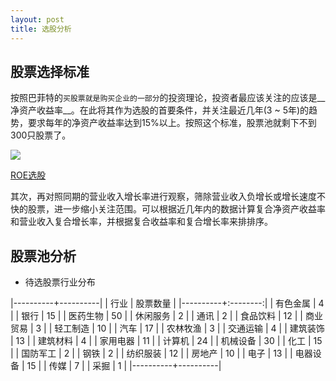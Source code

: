 ```yaml
---
layout: post
title: 选股分析
---
```


## 股票选择标准

按照巴菲特的`买股票就是购买企业的一部分`的投资理论，投资者最应该关注的应该是__净资产收益率__。在此将其作为选股的首要条件，并关注最近几年(3 ~ 5年)的趋势，要求每年的净资产收益率达到15%以上。按照这个标准，股票池就剩下不到300只股票了。

![](http://7xonmk.com1.z0.glb.clouddn.com/ROE选股结果.PNG)

[ROE选股](http://7xonmk.com1.z0.glb.clouddn.com/ROE选股.xlsx)

其次，再对照同期的营业收入增长率进行观察，筛除营业收入负增长或增长速度不快的股票，进一步缩小关注范围。可以根据近几年内的数据计算复合净资产收益率和营业收入复合增长率，并根据复合收益率和复合增长率来排排序。

## 股票池分析

* 待选股票行业分布

|----------+----------|
| 行业     | 股票数量 |
|----------+:--------:|
| 有色金属 | 4        |
| 银行     | 15       |
| 医药生物 | 50       |
| 休闲服务 | 2        |
| 通讯     | 2        |
| 食品饮料 | 12       |
| 商业贸易 | 3        |
| 轻工制造 | 10       |
| 汽车     | 17       |
| 农林牧渔 | 3        |
| 交通运输 | 4        |
| 建筑装饰 | 13       |
| 建筑材料 | 4        |
| 家用电器 | 11       |
| 计算机   | 24       |
| 机械设备 | 30       |
| 化工     | 15       |
| 国防军工 | 2        |
| 钢铁     | 2        |
| 纺织服装 | 12       |
| 房地产   | 10       |
| 电子     | 13       |
| 电器设备 | 15       |
| 传媒     | 7        |
| 采掘     | 1        |
|----------+----------|
